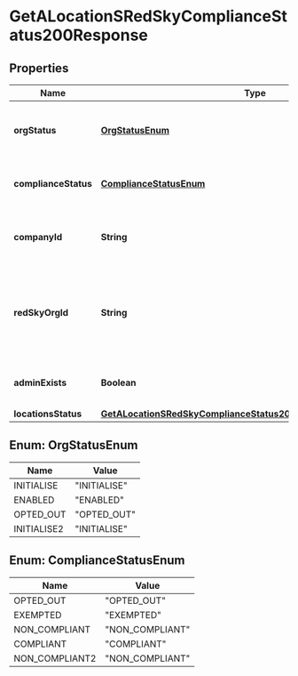 

# GetALocationSRedSkyComplianceStatus200Response


## Properties

| Name | Type | Description | Notes |
|------------ | ------------- | ------------- | -------------|
|**orgStatus** | [**OrgStatusEnum**](#OrgStatusEnum) | The RedSky account configuration status for the organization. |  |
|**complianceStatus** | [**ComplianceStatusEnum**](#ComplianceStatusEnum) | The RedSky account&#39;s compliance status. |  |
|**companyId** | **String** | The RedSky held token from the secret response. |  [optional] |
|**redSkyOrgId** | **String** | The RedSky organization ID for the organization which can be found in the RedSky portal. |  [optional] |
|**adminExists** | **Boolean** | &#x60;true&#x60; if an Admin has been created in RedSky. |  [optional] |
|**locationsStatus** | [**GetALocationSRedSkyComplianceStatus200ResponseLocationsStatus**](GetALocationSRedSkyComplianceStatus200ResponseLocationsStatus.md) |  |  [optional] |



## Enum: OrgStatusEnum

| Name | Value |
|---- | -----|
| INITIALISE | &quot;INITIALISE&quot; |
| ENABLED | &quot;ENABLED&quot; |
| OPTED_OUT | &quot;OPTED_OUT&quot; |
| INITIALISE2 | &quot;INITIALISE&quot; |



## Enum: ComplianceStatusEnum

| Name | Value |
|---- | -----|
| OPTED_OUT | &quot;OPTED_OUT&quot; |
| EXEMPTED | &quot;EXEMPTED&quot; |
| NON_COMPLIANT | &quot;NON_COMPLIANT&quot; |
| COMPLIANT | &quot;COMPLIANT&quot; |
| NON_COMPLIANT2 | &quot;NON_COMPLIANT&quot; |



